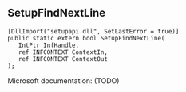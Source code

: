 ## SetupFindNextLine

```
[DllImport("setupapi.dll", SetLastError = true)]
public static extern bool SetupFindNextLine(
   IntPtr InfHandle,
   ref INFCONTEXT ContextIn,
   ref INFCONTEXT ContextOut
);
```

Microsoft documentation: (TODO)
